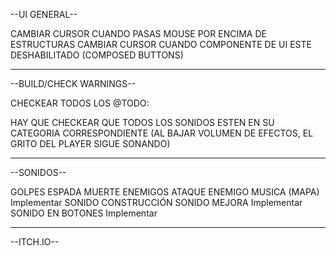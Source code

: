 --UI GENERAL--

CAMBIAR CURSOR CUANDO PASAS MOUSE POR ENCIMA DE ESTRUCTURAS
CAMBIAR CURSOR CUANDO COMPONENTE DE UI ESTE DESHABILITADO (COMPOSED BUTTONS)

-------------------------------------------------------------------------------------------------
--BUILD/CHECK WARNINGS--

CHECKEAR TODOS LOS @TODO:

HAY QUE CHECKEAR QUE TODOS LOS SONIDOS ESTEN EN SU CATEGORIA CORRESPONDIENTE (AL BAJAR VOLUMEN DE EFECTOS, EL GRITO DEL PLAYER SIGUE SONANDO)

--------------------------------------------------------------------------------------------------
--SONIDOS--

GOLPES ESPADA
MUERTE ENEMIGOS
ATAQUE ENEMIGO
MUSICA (MAPA) Implementar
SONIDO CONSTRUCCIÓN
SONIDO MEJORA Implementar
SONIDO EN BOTONES Implementar

---------------------------------------------------------------------------------------------------
--ITCH.IO--

